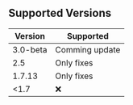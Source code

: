 ## Supported Versions

| Version    | Supported          |
| ---------- | ------------------ |
| 3.0-beta   | Comming update     |
| 2.5        | Only fixes         |
| 1.7.13     | Only fixes         |
| <1.7       | :x:                |
